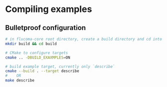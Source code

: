 # Compiling examples

## Bulletproof configuration

```sh
# in flucoma-core root directory, create a build directory and cd into it
mkdir build && cd build

# CMake to configure targets
cmake .. -DBUILD_EXAXMPLES=ON

# build example target, currently only `describe`
cmake --build . --target describe
#    OR
make describe
```
